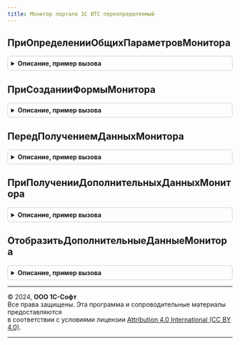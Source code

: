 ```yaml
---
title: Монитор портала 1С ИТС переопределяемый
---
```



## ПриОпределенииОбщихПараметровМонитора
<details style="margin: 1em 0; padding: 0.5em; border: 1px solid #ccc; border-radius: 6px;">

<summary style="font-weight: bold; cursor: pointer;">Описание, пример вызова</summary>

```bsl

// Определяет общие параметры функциональности Монитора Портала 1С:ИТС.
//
// Параметры:
//	ПараметрыМонитора - Структура - общие параметры Монитора:
//		* ИспользоватьОтображениеПриНачалеРаботы - Булево - управляет использованием
//			отображения Монитора при начале работы программы. Истина - использовать,
//			Ложь - не использовать. Значение по умолчанию - Истина;
//
//@skip-warning
Процедура ПриОпределенииОбщихПараметровМонитора(ПараметрыМонитора) Экспорт
```

Пример вызова
```bsl
МониторПортала1СИТСПереопределяемый.ПриОпределенииОбщихПараметровМонитора(ПараметрыМонитора) 
```
</details>

## ПриСозданииФормыМонитора
<details style="margin: 1em 0; padding: 0.5em; border: 1px solid #ccc; border-radius: 6px;">

<summary style="font-weight: bold; cursor: pointer;">Описание, пример вызова</summary>

```bsl

// Вызывается при создании формы Монитора Портала 1С:ИТС.
// Используется для создания собственных реквизитов и элементов формы.
//
// Параметры:
//	Форма - ФормаКлиентскогоПриложения - форма Монитора. В форме доступны для использования:
//		- реквизит ДополнительныеПараметры с типом Произвольный - реквизит может
//			быть использован для хранения собственных параметров в контексте формы
//			без необходимости реализации отдельных реквизитов;
//		- метод "Подключаемый_ОбработатьКоманду" - процедура-обработчик,
//			которую необходимо назначать при добавлении новых команд формы Монитора
//			в качестве значения свойства Действие объекта КомандаФормы. Обработка
//			действия реализуется в методе
//			МониторПортала1СИТСКлиентПереопределяемый.ОбработатьКомандуВФормеМонитора();
//		- метод "Подключаемый_ДекорацияНажатие" - процедура-обработчик, которую
//			необходимо назначать при добавлении новых декораций формы в качестве значения
//			параметра Действие при вызове метода УстановитьДействие("Нажатие", <Действие>)
//			объекта ДекорацияФормы. Обработка действия выполняется в методе
//			МониторПортала1СИТСКлиентПереопределяемый.ПриНажатииДекорацииВФормеМонитора();
//		- метод "Подключаемый_ОбработатьНавигационнуюСсылку" - процедура-обработчик, которую
//			необходимо назначать при добавлении новых декораций формы в качестве значения
//			параметра Действие при вызове метода УстановитьДействие("ОбработкаНавигационнойСсылки", <Действие>)
//			объекта ДекорацияФормы. Обработка действия выполняется в методе
//			МониторПортала1СИТСКлиентПереопределяемый.ОбработатьНавигационнуюСсылкуВФормеМонитора();
//		- метод "Подключаемый_ОбработатьОжидание" - процедура-обработчик, которую необходимо использовать
//			для реализации собственного обработчика ожидания посредством вызова метода
//			ПодключитьОбработчикОжидания("Подключаемый_ОбработатьОжидание", <Интервал>, <Однократно>) формы
//			Монитора. Тело обработчика реализуется в методе
//			МониторПортала1СИТСКлиентПереопределяемый.ПриВыполненииОбработчикаОжиданияВФормеМонитора();
//		- группа формы Элементы.ГруппаСодержимое - все новые элементы формы необходимо размещать
//			внутри данной группы перед/после элементов:
//			- Элементы.ГруппаВыполнениеУсловийСопровождения;
//			- Элементы.ГруппаСервисы1С;
//			- Элементы.ГруппаОбновлениеПрограммы;
//			- Элементы.ГруппаСмТакже;
//	ПараметрыСоздания - Структура - параметры создания формы Монитора:
//		* СсылкиСмТакже - ТаблицаЗначений - список ссылок, отображаемых в разделе "См. также".
//		Колонки:
//			** Ссылка - Строка - ссылка для перехода. Ссылки, отличающиеся от шаблонов "HTTP://*",
//				"https://*", "mailto:*" передаются для обработки в метод
//				МониторПортала1СИТСКлиентПереопределяемый.ОбработатьНавигационнуюСсылкуВФормеМонитора();
//			** Заголовок - Строка - заголовок ссылки;
//			** Колонка - Число - номер колонки, в которой должна быть отображена ссылка.
//				Допустимые значения: 1 - левая колонка, 2 - правая колонка;
//				Значение по умолчанию - 1.
//
//@skip-warning
Процедура ПриСозданииФормыМонитора(Форма, ПараметрыСоздания) Экспорт
```

Пример вызова
```bsl
МониторПортала1СИТСПереопределяемый.ПриСозданииФормыМонитора(Форма, ПараметрыСоздания) 
```
</details>

## ПередПолучениемДанныхМонитора
<details style="margin: 1em 0; padding: 0.5em; border: 1px solid #ccc; border-radius: 6px;">

<summary style="font-weight: bold; cursor: pointer;">Описание, пример вызова</summary>

```bsl

// Вызывается перед началом получения данных в форме Монитора в контексте сервера.
// Описание формы Монитора см. в методе ПриСозданииФормыМонитора, параметр Форма.
//
// Параметры:
//	Форма - ФормаКлиентскогоПриложения - форма Монитора;
//	ПараметрыПолученияДополнительныхДанных - Произвольный - в параметре возвращаются
//		параметры получения дополнительных данных для обработке в методе
//		ПриПолученииДополнительныхДанныхМонитора();
//		Может быть использовано для исключения повторного получения
//		полученных ранее данных.
//
//@skip-warning
Процедура ПередПолучениемДанныхМонитора(Форма, ПараметрыПолученияДополнительныхДанных) Экспорт
```

Пример вызова
```bsl
МониторПортала1СИТСПереопределяемый.ПередПолучениемДанныхМонитора(Форма, ПараметрыПолученияДополнительныхДанных) 
```
</details>

## ПриПолученииДополнительныхДанныхМонитора
<details style="margin: 1em 0; padding: 0.5em; border: 1px solid #ccc; border-radius: 6px;">

<summary style="font-weight: bold; cursor: pointer;">Описание, пример вызова</summary>

```bsl

// Вызывается при получении данных Монитора Портала 1С:ИТС для получения дополнительных
// данных Монитора, которые могут быть обработаны в методе ОтобразитьДополнительныеДанныеМонитора().
// Метод вызывается в фоновом задании, результаты возвращаются в форму Монитора через временное
// хранилище (должны быть доступны для помещения во временное хранилище).
// Описание формы Монитора см. в методе ПриСозданииФормыМонитора().
//
// Параметры:
//	ДополнительныеДанные - Произвольный - в параметре возвращаются данные для
//		отображения в форме Монитора;
//	ПараметрыПолученияДополнительныхДанных - Произвольный - параметры получения дополнительных данных,
//		полученные в методе ПриОпределенииПараметровПолученияДополнительныхДанныхМонитора();
//
//@skip-warning
Процедура ПриПолученииДополнительныхДанныхМонитора(ДополнительныеДанные, ПараметрыПолученияДополнительныхДанных) Экспорт
```

Пример вызова
```bsl
МониторПортала1СИТСПереопределяемый.ПриПолученииДополнительныхДанныхМонитора(ДополнительныеДанные, ПараметрыПолученияДополнительныхДанных) 
```
</details>

## ОтобразитьДополнительныеДанныеМонитора
<details style="margin: 1em 0; padding: 0.5em; border: 1px solid #ccc; border-radius: 6px;">

<summary style="font-weight: bold; cursor: pointer;">Описание, пример вызова</summary>

```bsl

// Вызывается для отображения дополнительных данных Монитора, полученных в методе
// ПриПолученииДополнительныхДанныхМонитора().
// Описание формы Монитора см. в методе ПриСозданииФормыМонитора, параметр Форма.
//
// Параметры:
//	Форма - ФормаКлиентскогоПриложения - форма Монитора;
//	ДополнительныеДанные - Произвольный - дополнительные данные, полученные в методе
//		ПриПолученииДополнительныхДанныхМонитора().
//
//@skip-warning
Процедура ОтобразитьДополнительныеДанныеМонитора(Форма, ДополнительныеДанные) Экспорт
```

Пример вызова
```bsl
МониторПортала1СИТСПереопределяемый.ОтобразитьДополнительныеДанныеМонитора(Форма, ДополнительныеДанные) 
```
</details>

---

© 2024, **ООО 1С-Софт**  
Все права защищены. Эта программа и сопроводительные материалы предоставляются  
в соответствии с условиями лицензии [Attribution 4.0 International (CC BY 4.0)](https://creativecommons.org/licenses/by/4.0/legalcode).

---
